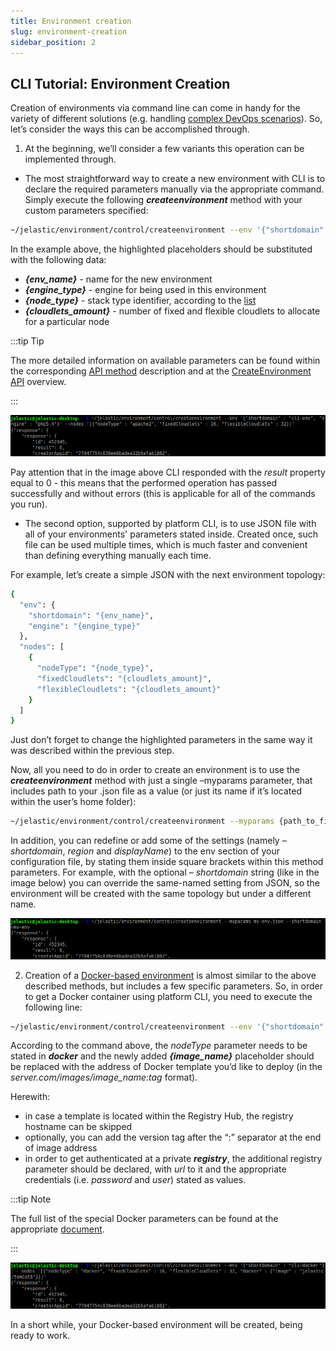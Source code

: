 ```yaml
---
title: Environment creation
slug: environment-creation
sidebar_position: 2
---
```


## CLI Tutorial: Environment Creation

Creation of environments via command line can come in handy for the variety of different solutions (e.g. handling [complex DevOps scenarios](https://cloudmydc.com/)). So, let’s consider the ways this can be accomplished through.

1. At the beginning, we’ll consider a few variants this operation can be implemented through.

- The most straightforward way to create a new environment with CLI is to declare the required parameters manually via the appropriate command. Simply execute the following **_createenvironment_** method with your custom parameters specified:

```bash
~/jelastic/environment/control/createenvironment --env '{"shortdomain" : " {env_name}", "engine" : " {engine_type}"}' --nodes '[{"nodeType" : " {node_type}", "fixedCloudlets" :  {cloudlets_amount}, "flexibleCloudlets" :  {cloudlets_amount}}]'
```

In the example above, the highlighted placeholders should be substituted with the following data:

- **_{env_name}_** - name for the new environment
- **_{engine_type}_** - engine for being used in this environment
- **_{node_type}_** - stack type identifier, according to the [list](/docs/deployment-tools/cloud-scripting-&-jps/application-manifest)
- **_{cloudlets_amount}_** - number of fixed and flexible cloudlets to allocate for a particular node

:::tip Tip

The more detailed information on available parameters can be found within the corresponding [API method](https://docs.jelastic.com/api/#!/api/environment.Control-method-CreateEnvironment) description and at the [CreateEnvironment API](/docs/deployment-tools/api-&-cli/create-env-params) overview.

:::

<div style={{
    display:'flex',
    justifyContent: 'center',
    margin: '0 0 1rem 0'
}}>

![Locale Dropdown](./img/EnvironmentCreation/1.png)

</div>

Pay attention that in the image above CLI responded with the _result_ property equal to 0 - this means that the performed operation has passed successfully and without errors (this is applicable for all of the commands you run).

- The second option, supported by platform CLI, is to use JSON file with all of your environments' parameters stated inside. Created once, such file can be used multiple times, which is much faster and convenient than defining everything manually each time.

For example, let’s create a simple JSON with the next environment topology:

```bash
{
  "env": {
    "shortdomain": "{env_name}",
    "engine": "{engine_type}"
  },
  "nodes": [
    {
      "nodeType": "{node_type}",
      "fixedCloudlets": "{cloudlets_amount}",
      "flexibleCloudlets": "{cloudlets_amount}"
    }
  ]
}
```

Just don’t forget to change the highlighted parameters in the same way it was described within the previous step.

Now, all you need to do in order to create an environment is to use the **_createenvironment_** method with just a single –myparams parameter, that includes path to your .json file as a value (or just its name if it’s located within the user’s home folder):

```bash
~/jelastic/environment/control/createenvironment --myparams {path_to_file}
```

In addition, you can redefine or add some of the settings (namely – _shortdomain_, _region_ and _displayName_) to the env section of your configuration file, by stating them inside square brackets within this method parameters. For example, with the optional – _shortdomain_ string (like in the image below) you can override the same-named setting from JSON, so the environment will be created with the same topology but under a different name.

<div style={{
    display:'flex',
    justifyContent: 'center',
    margin: '0 0 1rem 0'
}}>

![Locale Dropdown](./img/EnvironmentCreation/2.png)

</div>

2. Creation of a [Docker-based environment](/docs/container/container-deployment/custom-containers-deployment) is almost similar to the above described methods, but includes a few specific parameters. So, in order to get a Docker container using platform CLI, you need to execute the following line:

```bash
~/jelastic/environment/control/createenvironment --env '{"shortdomain" : "{env_name}"}' --nodes '[{"nodeType" : "docker", "fixedCloudlets" : {cloudlets_amount}, "flexibleCloudlets" : {cloudlets_amount}, "docker" : {"image" : "{image_name}"}}]'
```

According to the command above, the _nodeType_ parameter needs to be stated in **_docker_** and the newly added **_{image_name}_** placeholder should be replaced with the address of Docker template you’d like to deploy (in the _server.com/images/image_name:tag_ format).

Herewith:

- in case a template is located within the Registry Hub, the registry hostname can be skipped
- optionally, you can add the version tag after the “:” separator at the end of image address
- in order to get authenticated at a private **_registry_**, the additional registry parameter should be declared, with _url_ to it and the appropriate credentials (i.e. _password_ and _user_) stated as values.

:::tip Note

The full list of the special Docker parameters can be found at the appropriate [document](/docs/deployment-tools/api-&-cli/create-env-params).

:::

<div style={{
    display:'flex',
    justifyContent: 'center',
    margin: '0 0 1rem 0'
}}>

![Locale Dropdown](./img/EnvironmentCreation/3.png)

</div>

In a short while, your Docker-based environment will be created, being ready to work.
